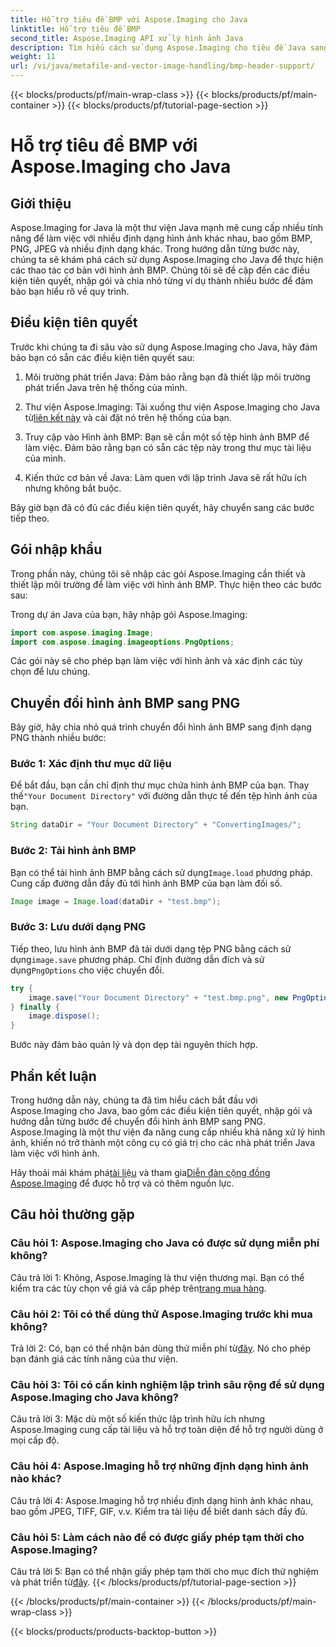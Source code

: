 ```yaml
---
title: Hỗ trợ tiêu đề BMP với Aspose.Imaging cho Java
linktitle: Hỗ trợ tiêu đề BMP
second_title: Aspose.Imaging API xử lý hình ảnh Java
description: Tìm hiểu cách sử dụng Aspose.Imaging cho tiêu đề Java sang BMP một cách dễ dàng. Nhập gói, tải hình ảnh và lưu ở các định dạng khác nhau theo từng bước.
weight: 11
url: /vi/java/metafile-and-vector-image-handling/bmp-header-support/
---
```


{{< blocks/products/pf/main-wrap-class >}}
{{< blocks/products/pf/main-container >}}
{{< blocks/products/pf/tutorial-page-section >}}

# Hỗ trợ tiêu đề BMP với Aspose.Imaging cho Java

## Giới thiệu

Aspose.Imaging for Java là một thư viện Java mạnh mẽ cung cấp nhiều tính năng để làm việc với nhiều định dạng hình ảnh khác nhau, bao gồm BMP, PNG, JPEG và nhiều định dạng khác. Trong hướng dẫn từng bước này, chúng ta sẽ khám phá cách sử dụng Aspose.Imaging cho Java để thực hiện các thao tác cơ bản với hình ảnh BMP. Chúng tôi sẽ đề cập đến các điều kiện tiên quyết, nhập gói và chia nhỏ từng ví dụ thành nhiều bước để đảm bảo bạn hiểu rõ về quy trình.

## Điều kiện tiên quyết

Trước khi chúng ta đi sâu vào sử dụng Aspose.Imaging cho Java, hãy đảm bảo bạn có sẵn các điều kiện tiên quyết sau:

1. Môi trường phát triển Java: Đảm bảo rằng bạn đã thiết lập môi trường phát triển Java trên hệ thống của mình.

2.  Thư viện Aspose.Imaging: Tải xuống thư viện Aspose.Imaging cho Java từ[liên kết này](https://releases.aspose.com/imaging/java/) và cài đặt nó trên hệ thống của bạn.

3. Truy cập vào Hình ảnh BMP: Bạn sẽ cần một số tệp hình ảnh BMP để làm việc. Đảm bảo rằng bạn có sẵn các tệp này trong thư mục tài liệu của mình.

4. Kiến thức cơ bản về Java: Làm quen với lập trình Java sẽ rất hữu ích nhưng không bắt buộc.

Bây giờ bạn đã có đủ các điều kiện tiên quyết, hãy chuyển sang các bước tiếp theo.

## Gói nhập khẩu

Trong phần này, chúng tôi sẽ nhập các gói Aspose.Imaging cần thiết và thiết lập môi trường để làm việc với hình ảnh BMP. Thực hiện theo các bước sau:

Trong dự án Java của bạn, hãy nhập gói Aspose.Imaging:

```java
import com.aspose.imaging.Image;
import com.aspose.imaging.imageoptions.PngOptions;
```

Các gói này sẽ cho phép bạn làm việc với hình ảnh và xác định các tùy chọn để lưu chúng.

## Chuyển đổi hình ảnh BMP sang PNG

Bây giờ, hãy chia nhỏ quá trình chuyển đổi hình ảnh BMP sang định dạng PNG thành nhiều bước:

### Bước 1: Xác định thư mục dữ liệu

 Để bắt đầu, bạn cần chỉ định thư mục chứa hình ảnh BMP của bạn. Thay thế`"Your Document Directory"` với đường dẫn thực tế đến tệp hình ảnh của bạn.

```java
String dataDir = "Your Document Directory" + "ConvertingImages/";
```

### Bước 2: Tải hình ảnh BMP

Bạn có thể tải hình ảnh BMP bằng cách sử dụng`Image.load` phương pháp. Cung cấp đường dẫn đầy đủ tới hình ảnh BMP của bạn làm đối số.

```java
Image image = Image.load(dataDir + "test.bmp");
```

### Bước 3: Lưu dưới dạng PNG

 Tiếp theo, lưu hình ảnh BMP đã tải dưới dạng tệp PNG bằng cách sử dụng`image.save` phương pháp. Chỉ định đường dẫn đích và sử dụng`PngOptions` cho việc chuyển đổi.

```java
try {
    image.save("Your Document Directory" + "test.bmp.png", new PngOptions());
} finally {
    image.dispose();
}
```

Bước này đảm bảo quản lý và dọn dẹp tài nguyên thích hợp.

## Phần kết luận

Trong hướng dẫn này, chúng ta đã tìm hiểu cách bắt đầu với Aspose.Imaging cho Java, bao gồm các điều kiện tiên quyết, nhập gói và hướng dẫn từng bước để chuyển đổi hình ảnh BMP sang PNG. Aspose.Imaging là một thư viện đa năng cung cấp nhiều khả năng xử lý hình ảnh, khiến nó trở thành một công cụ có giá trị cho các nhà phát triển Java làm việc với hình ảnh.

 Hãy thoải mái khám phá[tài liệu](https://reference.aspose.com/imaging/java/) và tham gia[Diễn đàn cộng đồng Aspose.Imaging](https://forum.aspose.com/) để được hỗ trợ và có thêm nguồn lực.

## Câu hỏi thường gặp

### Câu hỏi 1: Aspose.Imaging cho Java có được sử dụng miễn phí không?

 Câu trả lời 1: Không, Aspose.Imaging là thư viện thương mại. Bạn có thể kiểm tra các tùy chọn về giá và cấp phép trên[trang mua hàng](https://purchase.aspose.com/buy).

### Câu hỏi 2: Tôi có thể dùng thử Aspose.Imaging trước khi mua không?

Trả lời 2: Có, bạn có thể nhận bản dùng thử miễn phí từ[đây](https://releases.aspose.com/). Nó cho phép bạn đánh giá các tính năng của thư viện.

### Câu hỏi 3: Tôi có cần kinh nghiệm lập trình sâu rộng để sử dụng Aspose.Imaging cho Java không?

Câu trả lời 3: Mặc dù một số kiến thức lập trình hữu ích nhưng Aspose.Imaging cung cấp tài liệu và hỗ trợ toàn diện để hỗ trợ người dùng ở mọi cấp độ.

### Câu hỏi 4: Aspose.Imaging hỗ trợ những định dạng hình ảnh nào khác?

Câu trả lời 4: Aspose.Imaging hỗ trợ nhiều định dạng hình ảnh khác nhau, bao gồm JPEG, TIFF, GIF, v.v. Kiểm tra tài liệu để biết danh sách đầy đủ.

### Câu hỏi 5: Làm cách nào để có được giấy phép tạm thời cho Aspose.Imaging?

 Câu trả lời 5: Bạn có thể nhận giấy phép tạm thời cho mục đích thử nghiệm và phát triển từ[đây](https://purchase.aspose.com/temporary-license/).
{{< /blocks/products/pf/tutorial-page-section >}}

{{< /blocks/products/pf/main-container >}}
{{< /blocks/products/pf/main-wrap-class >}}

{{< blocks/products/products-backtop-button >}}
